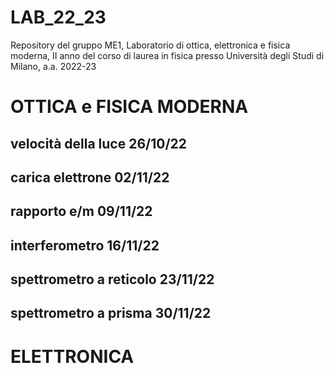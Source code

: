 # LAB_22_23
Repository del gruppo ME1, Laboratorio di ottica, elettronica e fisica moderna, II anno del corso di laurea in fisica presso Università degli Studi di Milano, a.a. 2022-23

# OTTICA e FISICA MODERNA

## velocità della luce 26/10/22

## carica elettrone 02/11/22

## rapporto e/m 09/11/22

## interferometro 16/11/22

## spettrometro a reticolo 23/11/22

## spettrometro a prisma 30/11/22


# ELETTRONICA